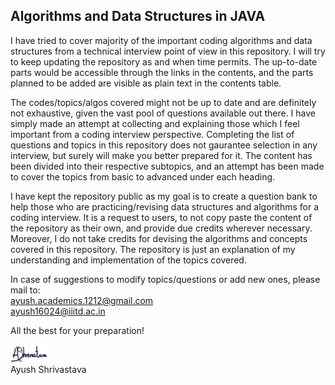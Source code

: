 ## Algorithms and Data Structures in JAVA

I have tried to cover majority of the important coding algorithms and data structures from a technical interview point of view in this repository. I will try to keep updating the repository as and when time permits. The up-to-date parts would be accessible through the links in the contents, and the parts planned to be added are visible as plain text in the contents table.

The codes/topics/algos covered might not be up to date and are definitely not exhaustive, given the vast pool of questions available out there. I have simply made an attempt at collecting and explaining those which I feel important from a coding interview perspective. Completing the list of questions and topics in this repository does not gaurantee selection in any interview, but surely will make you better prepared for it. The content has been divided into their respective subtopics, and an attempt has been made to cover the topics from basic to advanced under each heading. 

I have kept the repository public as my goal is to create a question bank to help those who are practicing/revising data structures and algorithms for a coding interview. It is a request to users, to not copy paste the content of the repository as their own, and provide due credits wherever necessary. Moreover, I do not take credits for devising the algorithms and concepts covered in this repository. The repository is just an explanation of my understanding and implementation of the topics covered.

In case of suggestions to modify topics/questions or add new ones, please mail to:<br>
ayush.academics.1212@gmail.com<br>
ayush16024@iiitd.ac.in

All the best for your preparation!

<img src="/Signature/Sign.png" width="12%"><br>
Ayush Shrivastava
